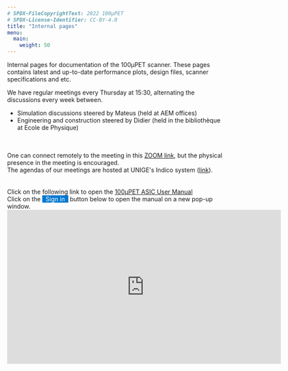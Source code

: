```yaml
---
# SPDX-FileCopyrightText: 2022 100µPET
# SPDX-License-Identifier: CC-BY-4.0
title: "Internal pages"
menu:
  main:
    weight: 50
---
```


Internal pages for documentation of the 100µPET scanner.
These pages contains latest and up-to-date performance plots, design files, scanner specifications and etc.

We have regular meetings every Thursday at 15:30, alternating the discussions every week between.
</br>
- Simulation discussions steered by Mateus (held at AEM offices)
- Engineering and construction steered by Didier (held in the bibliothèque at Ecole de Physique)
</br>

</br>
One can connect remotely to the meeting in this <a href="https://unige.zoom.us/j/66152344124">ZOOM link</a>, but the physical presence in the meeting is encouraged.
</br>
The agendas of our meetings are hosted at UNIGE's Indico system (<a href="https://partphys-indico.unige.ch/category/33/">link</a>).
</br>
</br>
</br>
Click on the following link to open the <a href="https://unigech-my.sharepoint.com/personal/roberto_cardella_unige_ch/_layouts/15/embed.aspx?UniqueId=d662c315-adea-4bd4-bcf9-1b69f0301e54">100µPET ASIC User Manual</a>
</br>

<html>
   <body>
Click on the <span style='color: #FFFFFF; background-color: #0078d0;'>&nbsp;&nbsp;Sign in&nbsp;&nbsp;</span> button below to open the manual on a new pop-up window.
   <iframe src="https://unigech-my.sharepoint.com/personal/roberto_cardella_unige_ch/_layouts/15/embed.aspx?UniqueId=d662c315-adea-4bd4-bcf9-1b69f0301e54" width="640" height="360" frameborder="0" scrolling="no" allowfullscreen title="PET_ASIC_UserManual"></iframe>
   </body>
</html>

<html>
   <body>
      <script>
         var password = "100upet";
         (function passcodeprotect() {
            var passcode = prompt("Internal pages. Please, enter the password");
            while (passcode !== password) {
               alert("Incorrect PassCode");
               return passcodeprotect();
            }
         }());
      </script>
   </body>
</html>
